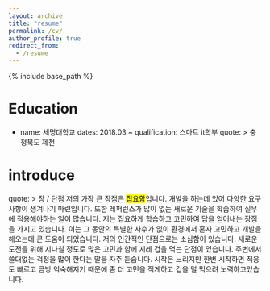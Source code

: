 ```yaml
---
layout: archive
title: "resume"
permalink: /cv/
author_profile: true
redirect_from:
  - /resume
---
```


{% include base_path %}

Education
======
* name:  세명대학교
  dates: 2018.03 ~ 
  qualification: 스마트 it학부 
  quote: >  충청북도 제천


introduce
======
  quote: >  장 / 단점
    저의 가장 큰 장점은 <Mark>집요함</Mark>입니다. 
    개발을 하는데 있어 다양한 요구사항이 생겨나기 마련입니다. 또한 레퍼런스가 많이 없는 새로운 기술을 학습하여 실무에 적용해야하는 일이 많습니다.
    저는 집요하게 학습하고 고민하여 답을 얻어내는 장점을 가지고 있습니다.
    이는 그 동안의 특별한 사수가 없이 환경에서 혼자 고민하고 개발을 해오는데 큰 도움이 되었습니다.
    저의 인간적인 단점으로는 소심함이 있습니다.
    새로운 도전을 위해 지나칠 정도로 많은 고민과 함께 지레 겁을 먹는 단점이 있습니다.
    주변에서 쓸대없는 걱정을 많이 한다는 말을 자주 듣습니다.
    시작은 느리지만 한번 시작하면 적응도 빠르고 금방 익숙해지기 때문에 좀 더 고민을 적게하고 겁을 덜 먹으려 노력하고있습니다.
  
